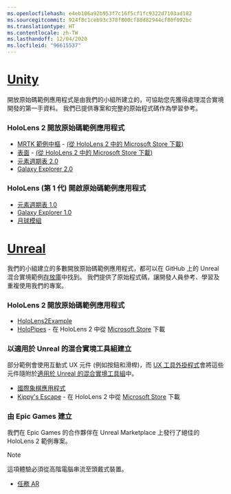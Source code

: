 ```yaml
---
ms.openlocfilehash: e4eb106a92b953f7c16f5cf1fc9322d7103ad182
ms.sourcegitcommit: 924f8c1ceb93c378f800cf88d82944cf80f092bc
ms.translationtype: HT
ms.contentlocale: zh-TW
ms.lasthandoff: 12/04/2020
ms.locfileid: "96615537"
---
```

# <a name="unity"></a>[Unity](#tab/unity)

開放原始碼範例應用程式是由我們的小組所建立的，可協助您先獲得處理混合實境開發的第一手資料。 我們已提供專案和完整的原始程式碼作為學習參考。

### <a name="hololens-2-open-source-sample-apps"></a>HoloLens 2 開放原始碼範例應用程式

* [MRTK 範例中樞](https://microsoft.github.io/MixedRealityToolkit-Unity/Documentation/README_ExampleHub.html) - [ (從 HoloLens 2 中的 Microsoft Store 下載)](https://www.microsoft.com/p/mrtk-examples-hub/9mv8c39l2sj4)
* [表面](../unity/sampleapp-surfaces.md) - [ (從 HoloLens 2 中的 Microsoft Store 下載)](https://www.microsoft.com/p/surfaces/9nvkpv3sk3x0)
* [元素週期表 2.0](https://medium.com/@dongyoonpark/bringing-the-periodic-table-of-the-elements-app-to-hololens-2-with-mrtk-v2-a6e3d8362158)
* [Galaxy Explorer 2.0](../unity/galaxy-explorer-update.md)

### <a name="hololens-1st-gen-open-source-sample-apps"></a>HoloLens (第 1 代) 開啟原始碼範例應用程式

* [元素週期表 1.0](../unity/periodic-table-of-the-elements.md)
* [Galaxy Explorer 1.0](../unity/galaxy-explorer.md)
* [月球模組](../unity/lunar-module.md)

# <a name="unreal"></a>[Unreal](#tab/unreal)

我們的小組建立的多數開放原始碼範例應用程式，都可以在 GitHub 上的 Unreal 混合實境範例[存放庫](https://github.com/microsoft/MixedReality-Unreal-Samples)中找到。 我們提供了原始程式碼，讓開發人員參考、學習及重複使用我們的專案。

### <a name="hololens-2-open-source-sample-apps"></a>HoloLens 2 開放原始碼範例應用程式

* [HoloLens2Example](https://github.com/microsoft/MixedReality-Unreal-Samples/tree/master/HoloLens2Example) 
* [HoloPipes](https://github.com/microsoft/MixedReality-Unreal-HoloPipes) - 在 HoloLens 2 中從 [Microsoft Store](https://www.microsoft.com/p/holopipes/9mszb3nnrxn9) 下載

### <a name="made-with-the-mixed-reality-toolkit-for-unreal"></a>以適用於 Unreal 的混合實境工具組建立

部分範例會使用互動式 UX 元件 (例如按鈕和滑桿)，而 [UX 工具外掛程式](https://aka.ms/uxt-unreal)會將這些元件隨附於[適用於 Unreal 的混合實境工具組](https://aka.ms/mrtk-unreal)中。

* [國際象棋應用程式](https://github.com/microsoft/MixedReality-Unreal-Samples/tree/master/ChessApp)
* [Kippy's Escape](../unreal/unreal-kippys-escape.md) - 在 HoloLens 2 中從 [Microsoft Store](https://www.microsoft.com/p/kippys-escape/9nbd7gl86vkd) 下載

### <a name="made-by-epic-games"></a>由 Epic Games 建立

我們在 Epic Games 的合作夥伴在 Unreal Marketplace 上發行了絕佳的 HoloLens 2 範例專案。 

> [!NOTE] 
> 這項體驗必須從高階電腦串流至頭戴式裝置。

* [任務 AR](https://docs.unrealengine.com/Resources/Showcases/MissionAR/index.html)

